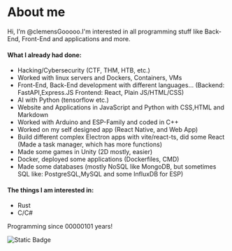 # About me

Hi, I’m @clemensGooooo.I'm interested in all programming stuff like Back-End, Front-End and applications and more.

#### What I already had done:
- Hacking/Cybersecurity (CTF, THM, HTB, etc.)
- Worked with linux servers and Dockers, Containers, VMs
- Front-End, Back-End development with different languages... (Backend: FastAPI,Express.JS Frontend: React, Plain JS/HTML/CSS)
- AI with Python (tensorflow etc.)
- Website and Applications in JavaScript and Python with CSS,HTML and Markdown
- Worked with Arduino and ESP-Family and coded in C++
- Worked on my self designed app (React Native, and Web App)
- Build different complex Electron apps with vite/react-ts, did some React (Made a task manager, which has more functions)
- Made some games in Unity (2D mostly, easier)
- Docker, deployed some applications (Dockerfiles, CMD)
- Made some databases (mostly NoSQL like MongoDB, but sometimes SQL like: PostgreSQL,MySQL and some InfluxDB for ESP) 

#### The things I am interested in:

- Rust
- C/C#

Programming since 00000101 years!

<img alt="Static Badge" src="https://img.shields.io/badge/Javascript">
